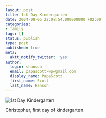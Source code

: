 ```yaml
---
layout: post
title: 1st Day Kindergarten
date: 2004-08-05 22:08:54.000000000 +02:00
categories:
- family
tags: []
status: publish
type: post
published: true
meta:
  aktt_notify_twitter: 'yes'
author:
  login: shanson
  email: papascott-wp@gmail.com
  display_name: PapaScott
  first_name: Scott
  last_name: Hanson
---
```

<p><img src="http://www.papascott.de/wordpress/wp-content/uploads/2004/08/crh_1stdaykg.jpg" alt="1st Day Kindergarten" /></p>
<p>Christopher, first day of kindergarten.</p>
